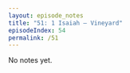 ```yaml
---
layout: episode_notes
title: "51: 1 Isaiah — Vineyard"
episodeIndex: 54
permalink: /51
---
```

No notes yet.
